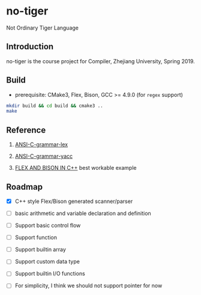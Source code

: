 # no-tiger
Not Ordinary Tiger Language

## Introduction

no-tiger is the course project for Compiler, Zhejiang University, Spring 2019.

## Build
- prerequisite: CMake3, Flex, Bison, GCC >= 4.9.0 (for `regex` support)

```bash
mkdir build && cd build && cmake3 ..
make
```

## Reference

1. [ANSI-C-grammar-lex](http://www.quut.com/c/ANSI-C-grammar-l-2011.html)

2. [ANSI-C-grammar-yacc](http://www.quut.com/c/ANSI-C-grammar-y-2011.html)

3. [FLEX AND BISON IN C++](http://www.jonathanbeard.io/tutorials/FlexBisonC++) best workable example


## Roadmap

- [x] C++ style Flex/Bison generated scanner/parser

- [ ] basic arithmetic and variable declaration and definition

- [ ] Support basic control flow

- [ ] Support function

- [ ] Support builtin array

- [ ] Support custom data type

- [ ] Support builtin I/O functions

- [ ] For simplicity, I think we should not support pointer for now